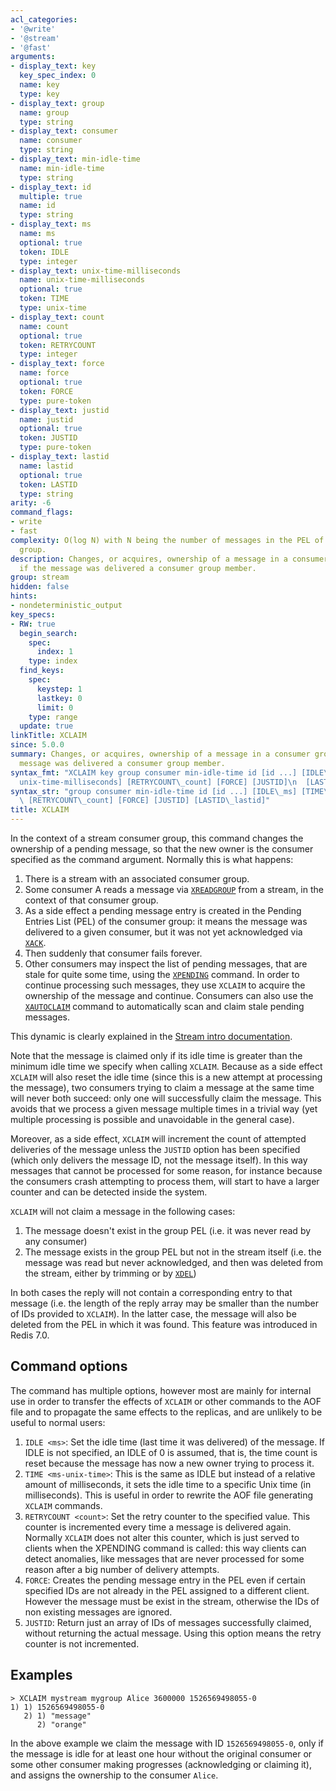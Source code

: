 ```yaml
---
acl_categories:
- '@write'
- '@stream'
- '@fast'
arguments:
- display_text: key
  key_spec_index: 0
  name: key
  type: key
- display_text: group
  name: group
  type: string
- display_text: consumer
  name: consumer
  type: string
- display_text: min-idle-time
  name: min-idle-time
  type: string
- display_text: id
  multiple: true
  name: id
  type: string
- display_text: ms
  name: ms
  optional: true
  token: IDLE
  type: integer
- display_text: unix-time-milliseconds
  name: unix-time-milliseconds
  optional: true
  token: TIME
  type: unix-time
- display_text: count
  name: count
  optional: true
  token: RETRYCOUNT
  type: integer
- display_text: force
  name: force
  optional: true
  token: FORCE
  type: pure-token
- display_text: justid
  name: justid
  optional: true
  token: JUSTID
  type: pure-token
- display_text: lastid
  name: lastid
  optional: true
  token: LASTID
  type: string
arity: -6
command_flags:
- write
- fast
complexity: O(log N) with N being the number of messages in the PEL of the consumer
  group.
description: Changes, or acquires, ownership of a message in a consumer group, as
  if the message was delivered a consumer group member.
group: stream
hidden: false
hints:
- nondeterministic_output
key_specs:
- RW: true
  begin_search:
    spec:
      index: 1
    type: index
  find_keys:
    spec:
      keystep: 1
      lastkey: 0
      limit: 0
    type: range
  update: true
linkTitle: XCLAIM
since: 5.0.0
summary: Changes, or acquires, ownership of a message in a consumer group, as if the
  message was delivered a consumer group member.
syntax_fmt: "XCLAIM key group consumer min-idle-time id [id ...] [IDLE\_ms]\n  [TIME\_\
  unix-time-milliseconds] [RETRYCOUNT\_count] [FORCE] [JUSTID]\n  [LASTID\_lastid]"
syntax_str: "group consumer min-idle-time id [id ...] [IDLE\_ms] [TIME\_unix-time-milliseconds]\
  \ [RETRYCOUNT\_count] [FORCE] [JUSTID] [LASTID\_lastid]"
title: XCLAIM
---
```

In the context of a stream consumer group, this command changes the ownership
of a pending message, so that the new owner is the consumer specified as the
command argument. Normally this is what happens:

1. There is a stream with an associated consumer group.
2. Some consumer A reads a message via [`XREADGROUP`](/commands/xreadgroup) from a stream, in the context of that consumer group.
3. As a side effect a pending message entry is created in the Pending Entries List (PEL) of the consumer group: it means the message was delivered to a given consumer, but it was not yet acknowledged via [`XACK`](/commands/xack).
4. Then suddenly that consumer fails forever.
5. Other consumers may inspect the list of pending messages, that are stale for quite some time, using the [`XPENDING`](/commands/xpending) command. In order to continue processing such messages, they use `XCLAIM` to acquire the ownership of the message and continue. Consumers can also use the [`XAUTOCLAIM`](/commands/xautoclaim) command to automatically scan and claim stale pending messages.

This dynamic is clearly explained in the [Stream intro documentation](/topics/streams-intro).

Note that the message is claimed only if its idle time is greater than the minimum idle time we specify when calling `XCLAIM`. Because as a side effect `XCLAIM` will also reset the idle time (since this is a new attempt at processing the message), two consumers trying to claim a message at the same time will never both succeed: only one will successfully claim the message. This avoids that we process a given message multiple times in a trivial way (yet multiple processing is possible and unavoidable in the general case).

Moreover, as a side effect, `XCLAIM` will increment the count of attempted deliveries of the message unless the `JUSTID` option has been specified (which only delivers the message ID, not the message itself). In this way messages that cannot be processed for some reason, for instance because the consumers crash attempting to process them, will start to have a larger counter and can be detected inside the system.

`XCLAIM` will not claim a message in the following cases:

1. The message doesn't exist in the group PEL (i.e. it was never read by any consumer)
2. The message exists in the group PEL but not in the stream itself (i.e. the message was read but never acknowledged, and then was deleted from the stream, either by trimming or by [`XDEL`](/commands/xdel))

In both cases the reply will not contain a corresponding entry to that message (i.e. the length of the reply array may be smaller than the number of IDs provided to `XCLAIM`).
In the latter case, the message will also be deleted from the PEL in which it was found. This feature was introduced in Redis 7.0.

## Command options

The command has multiple options, however most are mainly for internal use in
order to transfer the effects of `XCLAIM` or other commands to the AOF file
and to propagate the same effects to the replicas, and are unlikely to be
useful to normal users:

1. `IDLE <ms>`: Set the idle time (last time it was delivered) of the message. If IDLE is not specified, an IDLE of 0 is assumed, that is, the time count is reset because the message has now a new owner trying to process it.
2. `TIME <ms-unix-time>`: This is the same as IDLE but instead of a relative amount of milliseconds, it sets the idle time to a specific Unix time (in milliseconds). This is useful in order to rewrite the AOF file generating `XCLAIM` commands.
3. `RETRYCOUNT <count>`: Set the retry counter to the specified value. This counter is incremented every time a message is delivered again. Normally `XCLAIM` does not alter this counter, which is just served to clients when the XPENDING command is called: this way clients can detect anomalies, like messages that are never processed for some reason after a big number of delivery attempts.
4. `FORCE`: Creates the pending message entry in the PEL even if certain specified IDs are not already in the PEL assigned to a different client. However the message must be exist in the stream, otherwise the IDs of non existing messages are ignored.
5. `JUSTID`: Return just an array of IDs of messages successfully claimed, without returning the actual message. Using this option means the retry counter is not incremented.

## Examples

```
> XCLAIM mystream mygroup Alice 3600000 1526569498055-0
1) 1) 1526569498055-0
   2) 1) "message"
      2) "orange"
```

In the above example we claim the message with ID `1526569498055-0`, only if the message is idle for at least one hour without the original consumer or some other consumer making progresses (acknowledging or claiming it), and assigns the ownership to the consumer `Alice`.
